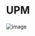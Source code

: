 # UPM
![image](https://user-images.githubusercontent.com/100847962/224948045-e0975558-911c-44ba-b324-7deaeb09d270.png)

